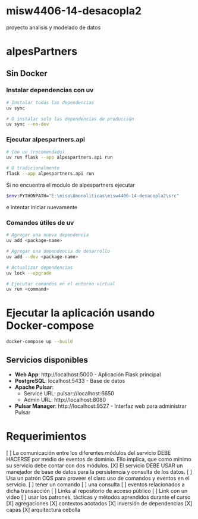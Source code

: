 # misw4406-14-desacopla2
proyecto analisis y modelado de datos

# alpesPartners
## Sin Docker
### Instalar dependencias con uv
```bash
# Instalar todas las dependencias
uv sync

# O instalar solo las dependencias de producción
uv sync --no-dev
```

### Ejecutar alpespartners.api
```bash
# Con uv (recomendado)
uv run flask --app alpespartners.api run

# O tradicionalmente
flask --app alpespartners.api run
```

Si no encuentra el modulo de alpespartners ejecutar 
```bash
$env:PYTHONPATH="E:\miso\8monoliticas\misw4406-14-desacopla2\src"   
```
e intentar iniciar nuevamente

### Comandos útiles de uv
```bash
# Agregar una nueva dependencia
uv add <package-name>

# Agregar una dependencia de desarrollo
uv add --dev <package-name>

# Actualizar dependencias
uv lock --upgrade

# Ejecutar comandos en el entorno virtual
uv run <command>
```

# Ejecutar la aplicación usando Docker-compose
```bash
docker-compose up --build
```

## Servicios disponibles

- **Web App**: http://localhost:5000 - Aplicación Flask principal
- **PostgreSQL**: localhost:5433 - Base de datos
- **Apache Pulsar**: 
  - Service URL: pulsar://localhost:6650
  - Admin URL: http://localhost:8080
- **Pulsar Manager**: http://localhost:9527 - Interfaz web para administrar Pulsar


# Requerimientos
[ ]  La comunicación entre los diferentes módulos del servicio DEBE HACERSE por medio de eventos de dominio. Ello implica, que como mínimo su servicio debe contar con dos módulos.
[X] El servicio DEBE USAR un manejador de base de datos para la persistencia y consulta de los datos.
[ ] Usa un patrón CQS para proveer el claro uso de comandos y eventos en el servicio.
    [ ] tener un comando
    [ ] una consulta
    [ ] eventos relacionados a dicha transacción
[ ] Links al repositorio de acceso público 
[ ] Link con un video 
[ ] usar los patrones, tácticas y métodos aprendidos durante el curso
    [X] agregaciones
    [X] contextos acotados
    [X] inversión de dependencias
    [X] capas
    [X] arquitectura cebolla 
